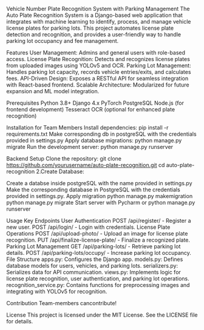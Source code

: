 Vehicle Number Plate Recognition System with Parking Management
The Auto Plate Recognition System is a Django-based web application that integrates with machine learning to identify, process, and manage vehicle license plates for parking lots. This project automates license plate detection and recognition, and provides a user-friendly way to handle parking lot occupancy and fee management.


Features
User Management: Admins and general users with role-based access.
License Plate Recognition: Detects and recognizes license plates from uploaded images using YOLOv5 and OCR.
Parking Lot Management: Handles parking lot capacity, records vehicle entries/exits, and calculates fees.
API-Driven Design: Exposes a RESTful API for seamless integration with React-based frontend.
Scalable Architecture: Modularized for future expansion and ML model integration.


Prerequisites
Python 3.8+
Django 4.x
PyTorch
PostgreSQL
Node.js (for frontend development)
Tesseract OCR (optional for enhanced plate recognition)


Installation for Team Members
Install dependencies: pip install -r requirements.txt
Make corresponding db in postgreSQL with the credentials provided in settings.py
Apply database migrations: python manage.py migrate
Run the development server: python manage.py runserver

Backend Setup
Clone the repository:
git clone https://github.com/yourusername/auto-plate-recognition.git
cd auto-plate-recognition
2.Create Database:

Create a databse inside postgreSQL with the name provided in settings.py
Make the corresponding database in PostgreSQL with the credentials provided in settings.py.
Apply migration
python manage.py makemigration
python manage.py migrate
Start server with Pycharm or
python manage.py runserver

Usage
Key Endpoints
User Authentication
POST /api/register/ - Register a new user.
POST /api/login/ - Login with credentials.
License Plate Operations
POST /api/upload-photo/ - Upload an image for license plate recognition.
PUT /api/finalize-license-plate/ - Finalize a recognized plate.
Parking Lot Management
GET /api/parking-lots/ - Retrieve parking lot details.
POST /api/parking-lots/occupy/ - Increase parking lot occupancy.
File Structure
apps.py: Configures the Django app.
models.py: Defines database models for users, vehicles, and parking lots.
serializers.py: Serializes data for API communication.
views.py: Implements logic for license plate recognition, user authentication, and parking lot operations.
recognition_service.py: Contains functions for preprocessing images and integrating with YOLOv5 for recognition.


Contribution
Team-members cancontribute!

License
This project is licensed under the MIT License. See the LICENSE file for details.